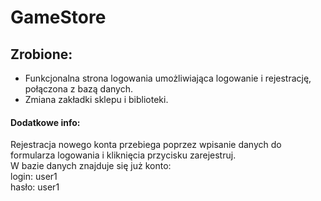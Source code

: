 # GameStore

## Zrobione:
* Funkcjonalna strona logowania umożliwiająca  logowanie i rejestrację, połączona z bazą danych. <br /> 
* Zmiana zakładki sklepu i biblioteki.
#### Dodatkowe info:
Rejestracja nowego konta przebiega poprzez wpisanie danych do formularza logowania i kliknięcia przycisku zarejestruj.<br /> 
W bazie danych znajduje się już konto: <br/> login: user1  
hasło: user1



